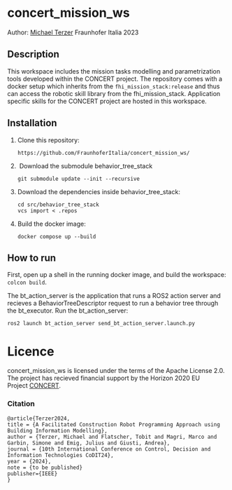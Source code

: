 # concert_mission_ws

Author: [Michael Terzer](michael.terzer@fraunhofer.it) Fraunhofer Italia 2023

## Description

This workspace includes the mission tasks modelling and parametrization tools developed within the CONCERT project. The  repository comes with a docker setup which inherits from the `fhi_mission_stack:release` and thus can access the robotic skill library from the fhi_mission_stack. Application specific skills for the CONCERT project are hosted in this workspace.

## Installation

1. Clone this repository:
   
   ```
   https://github.com/FraunhoferItalia/concert_mission_ws/
   ```

2.  Download the submodule behavior_tree_stack
   
   ```
   git submodule update --init --recursive
   ```

3. Download the dependencies inside behavior_tree_stack:
   
   ```
   cd src/behavior_tree_stack
   vcs import < .repos
   ```

4. Build the docker image:
   
   ```
   docker compose up --build
   ```

## How to run

First, open up a shell in the running docker image, and build the workspace: `colcon build`.

The bt_action_server is the application that runs a ROS2 action server and recieves a BehaviorTreeDescriptor request to run a behavior tree through the bt_executor. Run the bt_action_server:

```
ros2 launch bt_action_server send_bt_action_server.launch.py
```

# Licence

concert_mission_ws is licensed under the terms of the Apache License 2.0. The project has recieved financial support by the Horizon 2020 EU Project [CONCERT](https://concertproject.eu/).

### Citation

```
@article{Terzer2024,
title = {A Facilitated Construction Robot Programming Approach using Building Information Modelling},
author = {Terzer, Michael and Flatscher, Tobit and Magri, Marco and Garbin, Simone and Emig, Julius and Giusti, Andrea},
journal = {10th International Conference on Control, Decision and Information Technologies CoDIT24},
year = {2024},
note = {to be published}
publisher={IEEE}
}
```
